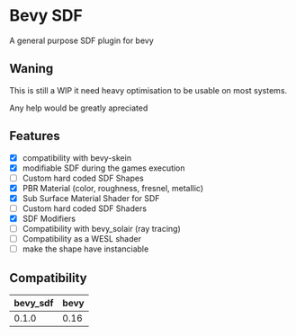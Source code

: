 # Bevy SDF

A general purpose SDF plugin for bevy
## Waning

This is still a WIP it need heavy optimisation to be usable on most systems.

Any help would be greatly apreciated

## Features

- [X] compatibility with bevy-skein
- [X] modifiable SDF during the games execution
- [ ] Custom hard coded SDF Shapes
- [X] PBR Material (color, roughness, fresnel, metallic)
- [X] Sub Surface Material Shader for SDF
- [ ] Custom hard coded SDF Shaders
- [X] SDF Modifiers
- [ ] Compatibility with bevy_solair (ray tracing)
- [ ] Compatibility as a WESL shader
- [ ] make the shape have instanciable

## Compatibility

| bevy_sdf | bevy |
|----------|------|
| 0.1.0    | 0.16 |

